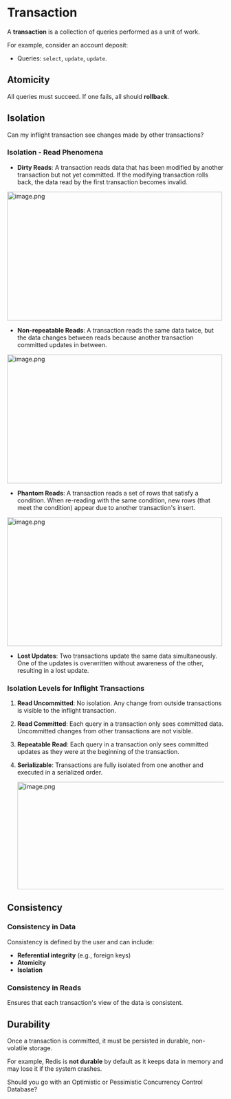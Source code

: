 # Transaction

A **transaction** is a collection of queries performed as a unit of work. 

For example, consider an account deposit:
- Queries: `select`, `update`, `update`.

## Atomicity

All queries must succeed. If one fails, all should **rollback**.

## Isolation

Can my inflight transaction see changes made by other transactions?

### Isolation - Read Phenomena

- **Dirty Reads**: 
  A transaction reads data that has been modified by another transaction but not yet committed. If the modifying transaction rolls back, the data read by the first transaction becomes invalid.

<img src="https://eraser.imgix.net/workspaces/2GKwSXYRrwF5j4lEhIrw/V123C6WXlPOXh5t3brautHbWewh1/E11pLLvDyyfdqP31L5gu1.png?ixlib=js-3.7.0" alt="image.png" width="500" height="300" />


  
- **Non-repeatable Reads**: 
  A transaction reads the same data twice, but the data changes between reads because another transaction committed updates in between.
  

<img src="https://eraser.imgix.net/workspaces/2GKwSXYRrwF5j4lEhIrw/V123C6WXlPOXh5t3brautHbWewh1/ee8STc52sAsyT3BK0sP6f.png?ixlib=js-3.7.0" alt="image.png" width="500" height="300" />

- **Phantom Reads**: 
  A transaction reads a set of rows that satisfy a condition. When re-reading with the same condition, new rows (that meet the condition) appear due to another transaction's insert.
  
<img src="https://eraser.imgix.net/workspaces/2GKwSXYRrwF5j4lEhIrw/V123C6WXlPOXh5t3brautHbWewh1/ee8STc52sAsyT3BK0sP6f.png?ixlib=js-3.7.0" alt="image.png" width="500" height="300" />

- **Lost Updates**: 
  Two transactions update the same data simultaneously. One of the updates is overwritten without awareness of the other, resulting in a lost update.

### Isolation Levels for Inflight Transactions

1. **Read Uncommitted**: 
   No isolation. Any change from outside transactions is visible to the inflight transaction.

2. **Read Committed**: 
   Each query in a transaction only sees committed data. Uncommitted changes from other transactions are not visible.

3. **Repeatable Read**: 
   Each query in a transaction only sees committed updates as they were at the beginning of the transaction.

4. **Serializable**: 
   Transactions are fully isolated from one another and executed in a serialized order.


   <img src="https://eraser.imgix.net/workspaces/2GKwSXYRrwF5j4lEhIrw/V123C6WXlPOXh5t3brautHbWewh1/GNACShc4k9qBMuah8RQGm.png?ixlib=js-3.7.0" alt="image.png" width="500" height="250" />

## Consistency

### Consistency in Data

Consistency is defined by the user and can include:
- **Referential integrity** (e.g., foreign keys)
- **Atomicity**
- **Isolation**

### Consistency in Reads

Ensures that each transaction's view of the data is consistent.

## Durability

Once a transaction is committed, it must be persisted in durable, non-volatile storage.

For example, Redis is **not durable** by default as it keeps data in memory and may lose it if the system crashes.

Should you go with an Optimistic or Pessimistic Concurrency Control Database?










